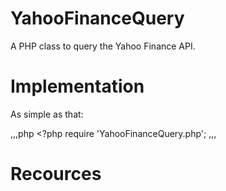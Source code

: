 YahooFinanceQuery
=================

A PHP class to query the Yahoo Finance API.

# Implementation

As simple as that:

,,,php
    <?php
    require 'YahooFinanceQuery.php';
,,,

# Recources
